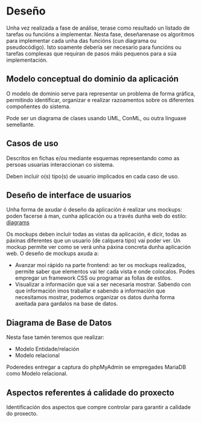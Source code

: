 # Deseño

Unha vez realizada a fase de análise, terase como resultado un listado de tarefas ou funcións a implementar. Nesta fase, deseñarenase os algoritmos para implementar cada unha das funcións (cun diagrama ou pseudocódigo). Isto soamente debería ser necesario para funcións ou tarefas complexas que requiran de pasos máis pequenos para a súa implementación.

## Modelo conceptual do dominio da aplicación

O modelo de dominio serve para representar un problema de forma gráfica, permitindo identificar, organizar e realizar razoamentos sobre os diferentes compoñentes do sistema.

Pode ser un diagrama de clases usando UML, ConML, ou outra linguaxe semellante.

## Casos de uso

Descritos en fichas e/ou mediante esquemas representando como as persoas usuarias interaccionan co sistema.

Deben incluír o(s) tipo(s) de usuario implicados en cada caso de uso.

## Deseño de interface de usuarios

Unha forma de axudar ó deseño da aplicación é realizar uns mockups: poden facerse á man, cunha aplicación ou a través dunha web do estilo: [diagrams](https://app.diagrams.net/)

Os mockups deben incluír todas as vistas da aplicación, é dicir, todas as páxinas diferentes que un usuario (de calquera tipo) vai poder ver. Un mockup permite ver como se verá unha páxina concreta dunha aplicación web. O deseño de mockups axuda a:

- Avanzar moi rápido na parte frontend: ao ter os mockups realizados, permite saber que elementos vai ter cada vista e onde colocalos. Podes empregar un framework CSS ou programar as follas de estilos.
- Visualizar a información que vai a ser necesaria mostrar. Sabendo con que información imos traballar e sabendo a información que necesitamos mostrar, podemos organizar os datos dunha forma axeitada para gardalos na base de datos.

## Diagrama de Base de Datos

Nesta fase tamén teremos que realizar:

- Modelo Entidade/relación
- Modelo relacional

Poderedes entregar a captura do phpMyAdmin se empregades MariaDB como Modelo relacional.

## Aspectos referentes á calidade do proxecto

Identificación dos aspectos que compre controlar para garantir a calidade do proxecto.

